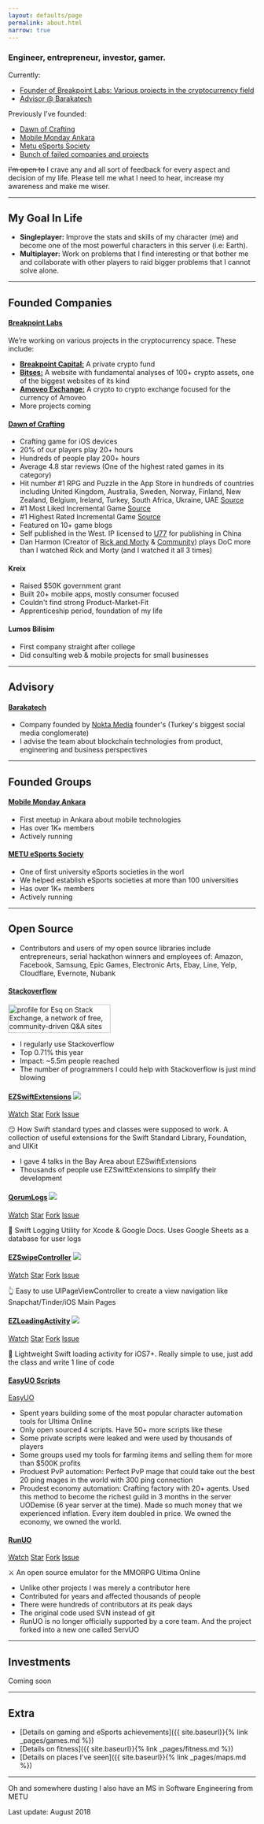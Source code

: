```yaml
---
layout: defaults/page
permalink: about.html
narrow: true
---
```


### Engineer, entrepreneur, investor, gamer. 

Currently:   
- <a href="#breakpoint">Founder of Breakpoint Labs: Various projects in the cryptocurrency field</a>  
- <a href="#barakatech">Advisor @ Barakatech</a>

Previously I've founded:  
- <a href="#dawnofcrafting">Dawn of Crafting</a>
- <a href="#mobilemonday">Mobile Monday Ankara</a>  
- <a href="#metuesports">Metu eSports Society</a>  
- <a href="#kreix">Bunch of failed companies and projects</a>

~~I'm open to~~ I crave any and all sort of feedback for every aspect and decision of my life. Please tell me what I need to hear, increase my awareness and make me wiser.

<hr />

## My Goal In Life 
- **Singleplayer:** Improve the stats and skills of my character (me) and become one of the most powerful characters in this server (i.e: Earth).   
- **Multiplayer:** Work on problems that I find interesting or that bother me and collaborate with other players to raid bigger problems that I cannot solve alone.  

<hr />

## Founded Companies

#### <a id="breakpoint" href="https://www.breakpointcapital.net/">**Breakpoint Labs**</a> 
We’re working on various projects in the cryptocurrency space. These include:  
- <a href="https://www.breakpointcapital.net/">**Breakpoint Capital:**</a> A private crypto fund  
- <a href="https://bitses.org/">**Bitses:**</a> A website with fundamental analyses of 100+ crypto assets, one of the biggest websites of its kind  
- <a href="https://amoveo.exchange/">**Amoveo Exchange:**</a> A crypto to crypto exchange focused for the currency of Amoveo  
- More projects coming  

#### <a id="dawnofcrafting" href="http://www.dawnofcrafting.com/">**Dawn of Crafting**</a>
- Crafting game for iOS devices  
- 20% of our players play 20+ hours
- Hundreds of people play 200+ hours  
- Average 4.8 star reviews (One of the highest rated games in its category)  
- Hit number #1 RPG and Puzzle in the App Store in hundreds of countries including United Kingdom, Australia, Sweden, Norway, Finland, New Zealand, Belgium, Ireland, Turkey, South Africa, Ukraine, UAE <a href="https://www.appannie.com/en/apps/ios/top/
">Source</a>
- \#1 Most Liked Incremental Game <a href="http://incrementalgame.com/">Source</a>
- \#1 Highest Rated Incremental Game <a href="https://plaza.dsolver.ca/games">Source</a>
- Featured on 10+ game blogs
- Self published in the West. IP licensed to <a href="https://www.taptap.com/app/74868">U77</a> for publishing in China  
- Dan Harmon (Creator of <a href="https://www.imdb.com/title/tt2861424/">Rick and Morty</a> & <a href="https://www.imdb.com/title/tt1439629/">Community</a>) plays DoC more than I watched Rick and Morty (and I watched it all 3 times)  

#### <a id="kreix">**Kreix**</a>
- Raised $50K government grant
- Built 20+ mobile apps, mostly consumer focused  
- Couldn't find strong Product-Market-Fit  
- Apprenticeship period, foundation of my life   

#### **Lumos Bilisim**
- First company straight after college  
- Did consulting web & mobile projects for small businesses  

<hr />

## Advisory

#### <a id="barakatech" href="http://barakatech.com/">**Barakatech**</a>
- Company founded by <a href="http://www.nokta.com">Nokta Media</a> founder's (Turkey's biggest social media conglomerate)
- I advise the team about blockchain technologies from product, engineering and business perspectives

<hr />

## Founded Groups

#### <a id="mobilemonday" href="https://www.meetup.com/MobileMondayAnkara/">**Mobile Monday Ankara**</a>
- First meetup in Ankara about mobile technologies
- Has over 1K+ members
- Actively running

#### <a id="metuesports" href="http://metuesports.com/">**METU eSports Society**</a>

- One of first university eSports societies in the worl
- We helped establish eSports societies at more than 100 universities
- Has over 1K+ members
- Actively running

<hr />

## Open Source

- Contributors and users of my open source libraries include entrepreneurs, serial hackathon winners and employees of: Amazon, Facebook, Samsung, Epic Games, Electronic Arts, Ebay, Line, Yelp, Cloudflare, Evernote, Nubank

#### <a href="https://stackoverflow.com/users/2589276/esqarrouth">Stackoverflow</a>

<a href="https://stackexchange.com/users/3055586/esq"><img src="https://stackexchange.com/users/flair/3055586.png" width="208" height="58" alt="profile for Esq on Stack Exchange, a network of free, community-driven Q&amp;A sites" title="profile for Esq on Stack Exchange, a network of free, community-driven Q&amp;A sites" /></a>

- I regularly use Stackoverflow
- Top 0.71% this year
- Impact: ~5.5m people reached
- The number of programmers I could help with Stackoverflow is just mind blowing

#### <a href="https://github.com/goktugyil/ezswiftextensions">EZSwiftExtensions</a> <a href="http://cocoapods.org/pods/EZSwiftExtensions"><img src="https://img.shields.io/cocoapods/dt/EZSwiftExtensions.svg?label=Total%20Downloads&colorB=28B9FE"></a>

<a class="github-button" href="https://github.com/goktugyil/ezswiftextensions/subscription" data-icon="octicon-eye" data-show-count="true" aria-label="Watch goktugyil/ezswiftextensions on GitHub">Watch</a>
<a class="github-button" href="https://github.com/goktugyil/ezswiftextensions" data-icon="octicon-star" data-show-count="true" aria-label="Star goktugyil/ezswiftextensions on GitHub">Star</a> 
<a class="github-button" href="https://github.com/goktugyil/ezswiftextensions/fork" data-icon="octicon-repo-forked" data-show-count="true" aria-label="Fork goktugyil/ezswiftextensions on GitHub">Fork</a> 
<a class="github-button" href="https://github.com/goktugyil/ezswiftextensions/issues" data-icon="octicon-issue-opened" data-show-count="true" aria-label="Issue goktugyil/ezswiftextensions on GitHub">Issue</a>

😏 How Swift standard types and classes were supposed to work. A collection of useful extensions for the Swift Standard Library, Foundation, and UIKit

- I gave 4 talks in the Bay Area about EZSwiftExtensions  
- Thousands of people use EZSwiftExtensions to simplify their development  

#### <a href="https://github.com/goktugyil/QorumLogs/">QorumLogs</a> <a href="http://cocoapods.org/pods/QorumLogs"><img src="https://img.shields.io/cocoapods/dt/QorumLogs.svg?label=Total%20Downloads&colorB=28B9FE"></a>

<a class="github-button" href="https://github.com/goktugyil/QorumLogs/subscription" data-icon="octicon-eye" data-show-count="true" aria-label="Watch goktugyil/QorumLogs on GitHub">Watch</a>
<a class="github-button" href="https://github.com/goktugyil/QorumLogs" data-icon="octicon-star" data-show-count="true" aria-label="Star goktugyil/QorumLogs on GitHub">Star</a> 
<a class="github-button" href="https://github.com/goktugyil/QorumLogs/fork" data-icon="octicon-repo-forked" data-show-count="true" aria-label="Fork goktugyil/QorumLogs on GitHub">Fork</a> 
<a class="github-button" href="https://github.com/goktugyil/QorumLogs/issues" data-icon="octicon-issue-opened" data-show-count="true" aria-label="Issue goktugyil/QorumLogs on GitHub">Issue</a>

📕 Swift Logging Utility for Xcode & Google Docs. Uses Google Sheets as a database for user logs

#### <a href="https://github.com/goktugyil/EZSwipeController">EZSwipeController</a> <a href="http://cocoapods.org/pods/EZSwipeController"><img src="https://img.shields.io/cocoapods/dt/EZSwipeController.svg?label=Total%20Downloads&colorB=28B9FE"></a>

<a class="github-button" href="https://github.com/goktugyil/EZSwipeController/subscription" data-icon="octicon-eye" data-show-count="true" aria-label="Watch goktugyil/EZSwipeController on GitHub">Watch</a>
<a class="github-button" href="https://github.com/goktugyil/EZSwipeController" data-icon="octicon-star" data-show-count="true" aria-label="Star goktugyil/EZSwipeController on GitHub">Star</a> 
<a class="github-button" href="https://github.com/goktugyil/EZSwipeController/fork" data-icon="octicon-repo-forked" data-show-count="true" aria-label="Fork goktugyil/EZSwipeController on GitHub">Fork</a> 
<a class="github-button" href="https://github.com/goktugyil/EZSwipeController/issues" data-icon="octicon-issue-opened" data-show-count="true" aria-label="Issue goktugyil/EZSwipeController on GitHub">Issue</a>

👆 Easy to use UIPageViewController to create a view navigation like Snapchat/Tinder/iOS Main Pages

#### <a href="https://github.com/goktugyil/EZLoadingActivity">EZLoadingActivity</a> <a href="http://cocoapods.org/pods/EZLoadingActivity"><img src="https://img.shields.io/cocoapods/dt/EZLoadingActivity.svg?label=Total%20Downloads&colorB=28B9FE"></a>

<a class="github-button" href="https://github.com/goktugyil/EZLoadingActivity/subscription" data-icon="octicon-eye" data-show-count="true" aria-label="Watch goktugyil/EZLoadingActivity on GitHub">Watch</a>
<a class="github-button" href="https://github.com/goktugyil/EZLoadingActivity" data-icon="octicon-star" data-show-count="true" aria-label="Star goktugyil/EZLoadingActivity on GitHub">Star</a> 
<a class="github-button" href="https://github.com/goktugyil/EZLoadingActivity/fork" data-icon="octicon-repo-forked" data-show-count="true" aria-label="Fork goktugyil/EZLoadingActivity on GitHub">Fork</a> 
<a class="github-button" href="https://github.com/goktugyil/EZLoadingActivity/issues" data-icon="octicon-issue-opened" data-show-count="true" aria-label="Issue goktugyil/EZLoadingActivity on GitHub">Issue</a>

🐣 Lightweight Swift loading activity for iOS7+. Really simple to use, just add the class and write 1 line of code

#### <a href="http://www.easyuo.com/psl.php?page=mypsl&scripter=Esqarrouth">EasyUO Scripts</a>

<a class="github-button" href="http://www.easyuo.com/psl.php?page=mypsl&scripter=Esqarrouth" aria-label="EasyUO"> EasyUO </a>

- Spent years building some of the most popular character automation tools for Ultima Online
- Only open sourced 4 scripts. Have 50+ more scripts like these
- Some private scripts were leaked and were used by thousands of players 
- Some groups used my tools for farming items and selling them for more than $500K profits
- Produest PvP automation: Perfect PvP mage that could take out the best 20 ping mages in the world with 300 ping connection
- Proudest economy automation: Crafting factory with 20+ agents. Used this method to become the richest guild in 3 months in the server UODemise (6 year server at the time). Made so much money that we experienced inflation. Every item doubled in price. We owned the economy, we owned the world.


#### <a href="https://github.com/runuo/runuo">RunUO</a>

<a class="github-button" href="https://github.com/runuo/runuo/subscription" data-icon="octicon-eye" data-show-count="true" aria-label="Watch runuo/runuo on GitHub">Watch</a>
<a class="github-button" href="https://github.com/runuo/runuo" data-icon="octicon-star" data-show-count="true" aria-label="Star runuo/runuo on GitHub">Star</a> 
<a class="github-button" href="https://github.com/runuo/runuo/fork" data-icon="octicon-repo-forked" data-show-count="true" aria-label="Fork runuo/runuo on GitHub">Fork</a> 
<a class="github-button" href="https://github.com/runuo/runuo/issues" data-icon="octicon-issue-opened" data-show-count="true" aria-label="Issue runuo/runuo on GitHub">Issue</a>

⚔️ An open source emulator for the MMORPG Ultima Online

- Unlike other projects I was merely a contributor here
- Contributed for years and affected thousands of people
- There were hundreds of contributors at its peak days
- The original code used SVN instead of git
- RunUO is no longer officially supported by a core team. And the project forked into a new one called ServUO

<!-- Place this tag in your head or just before your close body tag. -->
<script async defer src="https://buttons.github.io/buttons.js"></script>

<hr />

## Investments

Coming soon

<hr />

## Extra

- [Details on gaming and eSports achievements]({{ site.baseurl}}{% link _pages/games.md %})
- [Details on fitness]({{ site.baseurl}}{% link _pages/fitness.md %})
- [Details on places I've seen]({{ site.baseurl}}{% link _pages/maps.md %})

<hr />

Oh and somewhere dusting I also have an MS in Software Engineering from METU

Last update: August 2018